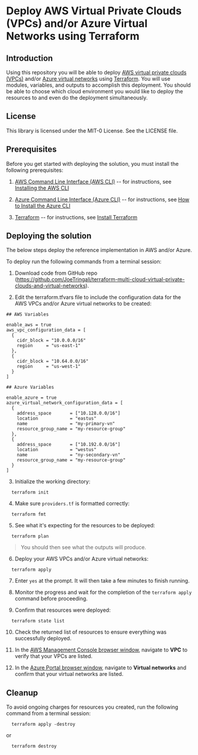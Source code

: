 # Deploy AWS Virtual Private Clouds (VPCs) and/or Azure Virtual Networks using Terraform

## Introduction

Using this repository you will be able to deploy [AWS virtual private clouds (VPCs)](https://docs.aws.amazon.com/vpc/?icmpid=docs_homepage_featuredsvcs) and/or [Azure virtual networks](https://learn.microsoft.com/en-us/azure/virtual-network/) using [Terraform](https://developer.hashicorp.com/terraform/docs). You will use modules, variables, and outputs to accomplish this deployment. You should be able to choose which cloud environment you would like to deploy the resources to and even do the deployment simultaneously.

## License

This library is licensed under the MIT-0 License. See the LICENSE file.

## Prerequisites

Before you get started with deploying the solution, you must install the
following prerequisites:

1.  [AWS Command Line Interface (AWS CLI)](https://aws.amazon.com/cli/)
    -- for instructions, see [Installing the AWS
    CLI](https://docs.aws.amazon.com/cli/latest/userguide/cli-chap-install.html)

1. [Azure Command Line Interface (Azure CLI)](https://learn.microsoft.com/en-us/cli/azure/) 
    -- for instructions, see [How to Install the Azure 
    CLI](https://learn.microsoft.com/en-us/cli/azure/install-azure-cli)

1.  [Terraform](https://developer.hashicorp.com/terraform/docs)
    -- for instructions, see [Install Terraform](https://developer.hashicorp.com/terraform/tutorials/aws-get-started/install-cli)

## Deploying the solution

The below steps deploy the reference implementation in AWS and/or Azure.

To deploy run the following commands from a
terminal session:

1.  Download code from GitHub repo
    (<https://github.com/JoeTringali/terraform-multi-cloud-virtual-private-clouds-and-virtual-networks>).

2.  Edit the terraform.tfvars file to include the configuration data for the AWS VPCs and/or Azure virtual networks to be created:

```
## AWS Variables

enable_aws = true
aws_vpc_configuration_data = [
  {
    cidr_block = "10.0.0.0/16"
    region     = "us-east-1"
  },
  {
    cidr_block = "10.64.0.0/16"
    region     = "us-west-1"
  }
]

## Azure Variables

enable_azure = true
azure_virtual_network_configuration_data = [
  {
    address_space       = ["10.128.0.0/16"]
    location            = "eastus"
    name                = "my-primary-vn"
    resource_group_name = "my-resource-group"
  },
  {
    address_space       = ["10.192.0.0/16"]
    location            = "westus"
    name                = "ny-secondary-vn"
    resource_group_name = "my-resource-group"
  }
]
```

3. Initialize the working directory:

```
  terraform init
```

4.  Make sure `providers.tf` is formatted correctly:

```
  terraform fmt
```

5. See what it's expecting for the resources to be deployed:

```
  terraform plan
```
> You should then see what the outputs will produce.

6.  Deploy your AWS VPCs and/or Azure virtual networks:

```
  terraform apply
```

7. Enter `yes` at the prompt. It will then take a few minutes to finish running.

8. Monitor the progress and wait for the completion of the ```terraform apply``` command before
proceeding.

9. Confirm that resources were deployed:

```
  terraform state list
```

10. Check the returned list of resources to ensure everything was successfully deployed.

11. In the [AWS Management Console browser window](https://aws.amazon.com/console/), navigate to **VPC** to verify that your VPCs are listed.

12. In the [Azure Portal browser window](https://portal.azure.com/#home), navigate to **Virtual networks** and confirm that your virtual networks are listed.

## Cleanup

To avoid ongoing charges for resources you created, run the following command from a
terminal session:

```
  terraform apply -destroy 
```

or 

```
  terraform destroy
```

